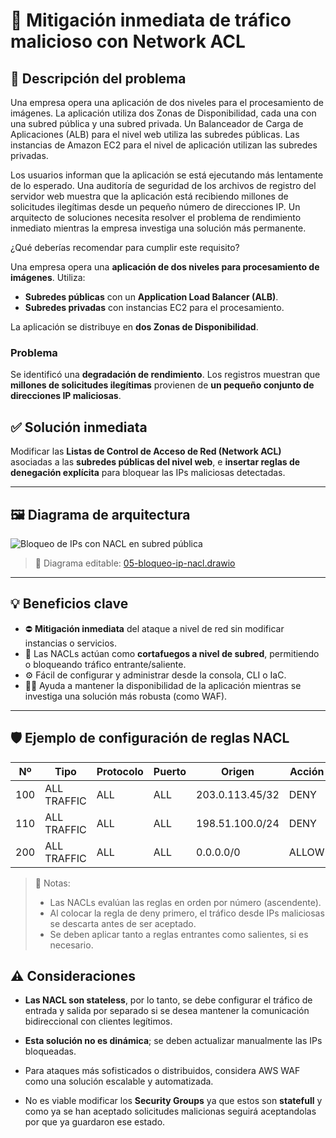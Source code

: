 # 🔐 Mitigación inmediata de tráfico malicioso con Network ACL

## 📝 Descripción del problema

Una empresa opera una aplicación de dos niveles para el procesamiento de imágenes. La aplicación utiliza dos Zonas de Disponibilidad, cada una con una subred pública y una subred privada. Un Balanceador de Carga de Aplicaciones (ALB) para el nivel web utiliza las subredes públicas. Las instancias de Amazon EC2 para el nivel de aplicación utilizan las subredes privadas.

Los usuarios informan que la aplicación se está ejecutando más lentamente de lo esperado. Una auditoría de seguridad de los archivos de registro del servidor web muestra que la aplicación está recibiendo millones de solicitudes ilegítimas desde un pequeño número de direcciones IP. Un arquitecto de soluciones necesita resolver el problema de rendimiento inmediato mientras la empresa investiga una solución más permanente.

¿Qué deberías recomendar para cumplir este requisito?


Una empresa opera una **aplicación de dos niveles para procesamiento de imágenes**. Utiliza:

- **Subredes públicas** con un **Application Load Balancer (ALB)**.
- **Subredes privadas** con instancias EC2 para el procesamiento.

La aplicación se distribuye en **dos Zonas de Disponibilidad**.

### Problema

Se identificó una **degradación de rendimiento**. Los registros muestran que **millones de solicitudes ilegítimas** provienen de **un pequeño conjunto de direcciones IP maliciosas**.

## ✅ Solución inmediata

Modificar las **Listas de Control de Acceso de Red (Network ACL)** asociadas a las **subredes públicas del nivel web**, e **insertar reglas de denegación explícita** para bloquear las IPs maliciosas detectadas.

---

## 🖼️ Diagrama de arquitectura

![Bloqueo de IPs con NACL en subred pública](./05-bloqueo-ip-nacl.png)

> 🎯 Diagrama editable: [05-bloqueo-ip-nacl.drawio](./05-bloqueo-ip-nacl.drawio)

---

## 💡 Beneficios clave

- ⛔ **Mitigación inmediata** del ataque a nivel de red sin modificar instancias o servicios.
- 🧱 Las NACLs actúan como **cortafuegos a nivel de subred**, permitiendo o bloqueando tráfico entrante/saliente.
- ⚙️ Fácil de configurar y administrar desde la consola, CLI o IaC.
- 🕵️‍♂️ Ayuda a mantener la disponibilidad de la aplicación mientras se investiga una solución más robusta (como WAF).

---

## 🛡️ Ejemplo de configuración de reglas NACL


| Nº | Tipo      | Protocolo | Puerto | Origen              | Acción   |
|----|-----------|-----------|--------|----------------------|----------|
| 100| ALL TRAFFIC | ALL     | ALL    | 203.0.113.45/32      | DENY     |
| 110| ALL TRAFFIC | ALL     | ALL    | 198.51.100.0/24      | DENY     |
| 200| ALL TRAFFIC | ALL     | ALL    | 0.0.0.0/0            | ALLOW    |


> 🔎 Notas:
> - Las NACLs evalúan las reglas en orden por número (ascendente).
> - Al colocar la regla de deny primero, el tráfico desde IPs maliciosas se descarta antes de ser aceptado.
> - Se deben aplicar tanto a reglas entrantes como salientes, si es necesario.

## ⚠️ Consideraciones
- **Las NACL son stateless**, por lo tanto, se debe configurar el tráfico de entrada y salida por separado si se desea mantener la comunicación bidireccional con clientes legítimos.

- **Esta solución no es dinámica**; se deben actualizar manualmente las IPs bloqueadas.

- Para ataques más sofisticados o distribuidos, considera AWS WAF como una solución escalable y automatizada.

- No es viable modificar los **Security Groups** ya que estos son **statefull** y como ya se han aceptado solicitudes malicionas seguirá aceptandolas por que ya guardaron ese estado.